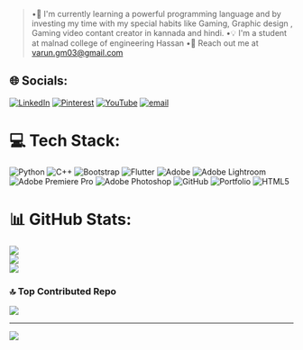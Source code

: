 >•🌲 I'm currently  learning a powerful programming language and by investing my time with my special habits like Gaming, Graphic design , Gaming video contant creator in kannada and hindi.
>•💡 I'm a student at malnad college of engineering Hassan 
>•📮 Reach out me at varun.gm03@gmail.com


## 🌐 Socials:
[![LinkedIn](https://img.shields.io/badge/LinkedIn-%230077B5.svg?logo=linkedin&logoColor=white)](https://linkedin.com/in/varun-g-m) [![Pinterest](https://img.shields.io/badge/Pinterest-%23E60023.svg?logo=Pinterest&logoColor=white)](https://pinterest.com/VARUNGM_) [![YouTube](https://img.shields.io/badge/YouTube-%23FF0000.svg?logo=YouTube&logoColor=white)](https://youtube.com/@@Karnatakazoneyt29) [![email](https://img.shields.io/badge/Email-D14836?logo=gmail&logoColor=white)](mailto:varun.gm03@gmail.com) 

# 💻 Tech Stack:
![Python](https://img.shields.io/badge/python-3670A0?style=for-the-badge&logo=python&logoColor=ffdd54) ![C++](https://img.shields.io/badge/c++-%2300599C.svg?style=for-the-badge&logo=c%2B%2B&logoColor=white) ![Bootstrap](https://img.shields.io/badge/bootstrap-%238511FA.svg?style=for-the-badge&logo=bootstrap&logoColor=white) ![Flutter](https://img.shields.io/badge/Flutter-%2302569B.svg?style=for-the-badge&logo=Flutter&logoColor=white) ![Adobe](https://img.shields.io/badge/adobe-%23FF0000.svg?style=for-the-badge&logo=adobe&logoColor=white) ![Adobe Lightroom](https://img.shields.io/badge/Adobe%20Lightroom-31A8FF.svg?style=for-the-badge&logo=Adobe%20Lightroom&logoColor=white) ![Adobe Premiere Pro](https://img.shields.io/badge/Adobe%20Premiere%20Pro-9999FF.svg?style=for-the-badge&logo=Adobe%20Premiere%20Pro&logoColor=white) ![Adobe Photoshop](https://img.shields.io/badge/adobe%20photoshop-%2331A8FF.svg?style=for-the-badge&logo=adobe%20photoshop&logoColor=white) ![GitHub](https://img.shields.io/badge/github-%23121011.svg?style=for-the-badge&logo=github&logoColor=white) ![Portfolio](https://img.shields.io/badge/Portfolio-%23000000.svg?style=for-the-badge&logo=firefox&logoColor=#FF7139) ![HTML5](https://img.shields.io/badge/html5-%23E34F26.svg?style=for-the-badge&logo=html5&logoColor=white)
# 📊 GitHub Stats:
![](https://github-readme-stats.vercel.app/api?username=VARUN-G-M&theme=codeSTACKr&hide_border=false&include_all_commits=false&count_private=false)<br/>
![](https://nirzak-streak-stats.vercel.app/?user=VARUN-G-M&theme=codeSTACKr&hide_border=false)<br/>
![](https://github-readme-stats.vercel.app/api/top-langs/?username=VARUN-G-M&theme=codeSTACKr&hide_border=false&include_all_commits=false&count_private=false&layout=compact)

### 🔝 Top Contributed Repo
![](https://github-contributor-stats.vercel.app/api?username=VARUN-G-M&limit=5&theme=dark&combine_all_yearly_contributions=true)

---
[![](https://visitcount.itsvg.in/api?id=VARUN-G-M&icon=5&color=7)](https://visitcount.itsvg.in)
